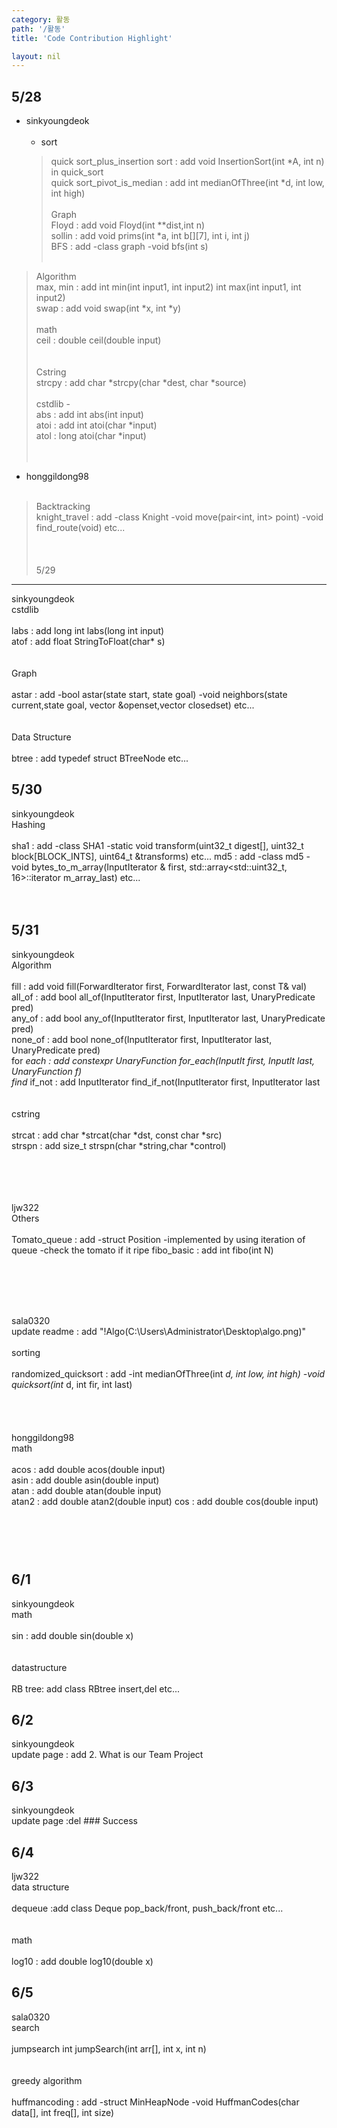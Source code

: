 ```yaml
---
category: 활동
path: '/활동'
title: 'Code Contribution Highlight'

layout: nil
---
```



5/28
---
* sinkyoungdeok  <br><br>
  + sort <br>
  > quick sort_plus_insertion sort : add void InsertionSort(int *A, int n) in quick_sort<br>
  > quick sort_pivot_is_median : add int medianOfThree(int *d, int low, int high)
<br><br>
  > Graph <br>
  Floyd : add void Floyd(int **dist,int n) <br>
  sollin : add void prims(int *a, int b[][7], int i, int j)<br>
  BFS : add -class graph -void bfs(int s)
<br><br>
> Algorithm <br>
max, min : add int min(int input1, int input2) int max(int input1, int input2)<br>
swap : add void swap(int *x, int *y)
<br><br>
> math<br>
ceil : double ceil(double input)  
<br><br>
> Cstring<br>
strcpy : add char *strcpy(char *dest, char *source) 
<br><br>
> cstdlib -<br>
abs : add int abs(int input)<br>
atoi : add int atoi(char *input)<br>
atol : long atoi(char *input)
<br><br><br>

* honggildong98 <br><br>
> Backtracking<br>
knight_travel : add -class Knight -void move(pair<int, int> point) -void find_route(void) etc...<br>
<br><br><br>
5/29
---
sinkyoungdeok <br>
cstdlib<br><br>
labs : add long int labs(long int input) <br>
atof : add float StringToFloat(char* s)  <br>
<br><br>
Graph<br><br>
astar : add -bool astar(state start, state goal) -void neighbors(state current,state goal, vector<state> &openset,vector<state> closedset) etc... <br>
<br><br>
Data Structure<br><br>
btree : add typedef struct BTreeNode etc...  <br>

5/30
---
sinkyoungdeok <br>
Hashing<br><br>
sha1 : add -class SHA1 -static void transform(uint32_t digest[], uint32_t block[BLOCK_INTS], uint64_t &transforms) etc...
md5 : add -class md5 - void bytes_to_m_array(InputIterator & first, std::array<std::uint32_t, 16>::iterator m_array_last) etc...
<br><br><br>

5/31
---
sinkyoungdeok <br>
Algorithm<br><br>
fill : add void fill(ForwardIterator first, ForwardIterator last, const T& val) <br>
all_of : add  bool all_of(InputIterator first, InputIterator last, UnaryPredicate pred) <br>
any_of : add  bool any_of(InputIterator first, InputIterator last, UnaryPredicate pred) <br>
none_of : add bool none_of(InputIterator first, InputIterator last, UnaryPredicate pred) <br>
for _each : add constexpr UnaryFunction for_each(InputIt first, InputIt last, UnaryFunction f) <br>
find_ if_not : add InputIterator find_if_not(InputIterator first, InputIterator last <br>
<br><br>
cstring<br><br>
strcat : add char *strcat(char *dst, const char *src)  <br>
strspn : add size_t strspn(char *string,char *control) <br>
<br><br><br><br>

ljw322 <br>
Others<br><br>
Tomato_queue : add -struct Position -implemented by using iteration of queue -check the tomato if it ripe
fibo_basic : add int fibo(int N) <br>

<br><br><br><br>

sala0320 <br>
update readme : add  "!Algo(C:\Users\Administrator\Desktop\algo.png)" <br><br>
sorting<br><br>
randomized_quicksort : add -int medianOfThree(int *d, int low, int high) -void quicksort(int* d, int fir, int last) <br>
<br><br><br><br>
honggildong98 <br>
math <br><br>
acos : add double acos(double input)<br>
asin : add double asin(double input)<br>
atan : add double atan(double input)<br>
atan2 : add  double atan2(double input)
cos : add  double cos(double input)<br>

<br><br><br>
6/1
---
sinkyoungdeok <br>
math<br><br>
sin  : add double sin(double x) <br>
<br><br>
datastructure<br><br>
RB tree: add class RBtree insert,del etc... <br>

6/2
---
sinkyoungdeok <br>
update page : add 2. What is our Team Project <br>

6/3
---
sinkyoungdeok <br>
update page :del ### Success <br>

6/4
---
ljw322 <br>
data structure<br><br>
dequeue :add class Deque pop_back/front, push_back/front etc...  <br>
<br><br>
math<br><br> 
log10 : add double log10(double x) <br>

6/5
---
sala0320 <br>
search<br><br>
jumpsearch int jumpSearch(int arr[], int x, int n)  <br>
<br><br>
greedy algorithm<br><br> 
huffmancoding : add -struct MinHeapNode -void HuffmanCodes(char data[], int freq[], int size)  <br>
